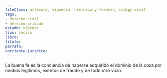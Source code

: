 ```yaml
---
fileClass: articulo, vigencia, historia-y-fuentes, codigo-civil
tags:
- derecho-civil
- derecho-privado
estado: vigente
tipo: inciso
libro:
titulo:
parrafo:
corriente-juridica:
---
```

La buena fe es la conciencia de haberse adquirido el dominio de la cosa por medios legítimos, exentos de fraude y de todo otro vicio.
